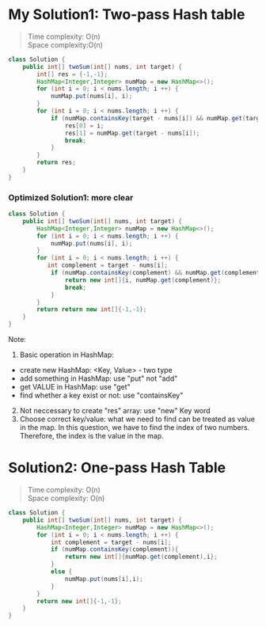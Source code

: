 # My Solution1: Two-pass Hash table
> Time complexity: O(n) <br> Space complexity:O(n)
```Java
class Solution {
    public int[] twoSum(int[] nums, int target) {
        int[] res = {-1,-1};
        HashMap<Integer,Integer> numMap = new HashMap<>();
        for (int i = 0; i < nums.length; i ++) {
            numMap.put(nums[i], i);
        }
        for (int i = 0; i < nums.length; i ++) {
            if (numMap.containsKey(target - nums[i]) && numMap.get(target - nums[i]) != i) {
                res[0] = i;
                res[1] = numMap.get(target - nums[i]);
                break;
            } 
        }
        return res;
    }
}
```
### Optimized Solution1: more clear
```Java 
class Solution {
    public int[] twoSum(int[] nums, int target) {
        HashMap<Integer,Integer> numMap = new HashMap<>();
        for (int i = 0; i < nums.length; i ++) {
            numMap.put(nums[i], i);
        }
        for (int i = 0; i < nums.length; i ++) {
           int complement = target - nums[i];
            if (numMap.containsKey(complement) && numMap.get(complement) != i) {
                return new int[]{i, numMap.get(complement)};
                break;
            } 
        }
        return return new int[]{-1,-1};
    }
}
```
Note:<br>
1. Basic operation in HashMap:
- create new HashMap: <Key, Value> - two type
- add something in HashMap: use "put" not "add"
- get VALUE in HashMap: use "get"
- find whether a key exist or not: use "containsKey"
2. Not neccessary to create "res" array: use "new" Key word
3. Choose correct key/value: what we need to find can be treated as value in the map. In this question, we have to find the index of two numbers. Therefore, the index is the value in the map.
# Solution2: One-pass Hash Table
> Time complexity: O(n)<br> Space complexity: O(n)
```Java
class Solution {
    public int[] twoSum(int[] nums, int target) {
        HashMap<Integer,Integer> numMap = new HashMap<>();
        for (int i = 0; i < nums.length; i ++) {
            int complement = target - nums[i];
            if (numMap.containsKey(complement)){
                return new int[]{numMap.get(complement),i};
            }
            else {
                numMap.put(nums[i],i);
            }
        }
        return new int[]{-1,-1};
    }
}
```
